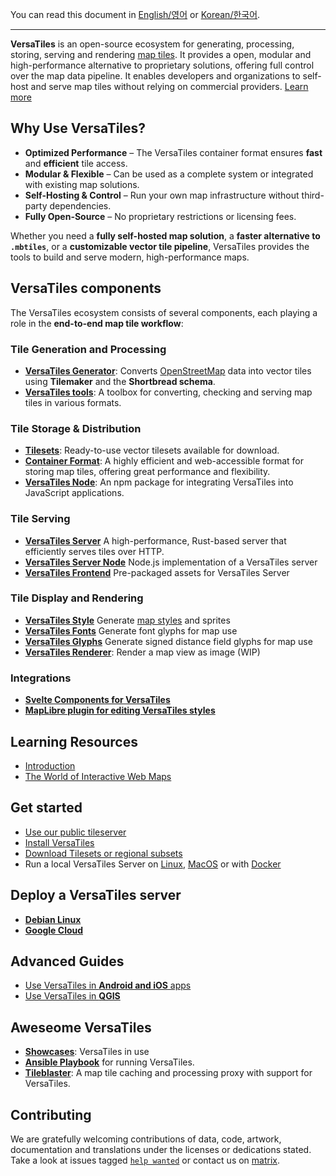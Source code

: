 You can read this document in [English/영어](README.md) or [Korean/한국어](README.ko.md).

---

**VersaTiles** is an open-source ecosystem for generating, processing, storing, serving and rendering [map tiles](basics/web_maps.md).
It provides a open, modular and high-performance alternative to proprietary solutions, offering full control over the map data pipeline.
It enables developers and organizations to self-host and serve map tiles without relying on commercial providers.
[Learn more](basics/versatiles.md)



## Why Use VersaTiles?

- **Optimized Performance** – The VersaTiles container format ensures **fast** and **efficient** tile access.
- **Modular & Flexible** – Can be used as a complete system or integrated with existing map solutions.
- **Self-Hosting & Control** – Run your own map infrastructure without third-party dependencies.
- **Fully Open-Source** – No proprietary restrictions or licensing fees.

Whether you need a **fully self-hosted map solution**, a **faster alternative to `.mbtiles`**, or a **customizable
vector tile pipeline**, VersaTiles provides the tools to build and serve modern, high-performance maps.



## VersaTiles components

The VersaTiles ecosystem consists of several components, each playing a role in the **end-to-end map tile workflow**:

### Tile Generation and Processing

- **[VersaTiles Generator](https://github.com/versatiles-org/versatiles-generator)**: Converts [OpenStreetMap](https://www.openstreetmap.org/) data into vector tiles using **Tilemaker** and the **Shortbread schema**.
- **[VersaTiles tools](https://github.com/versatiles-org/versatiles-rs)**: A toolbox for converting, checking and serving map tiles in various formats.

### Tile Storage & Distribution

- **[Tilesets](basics/tilesets.md)**: Ready-to-use vector tilesets available for download.
- **[Container Format](compendium/specification_container.md)**: A highly efficient and web-accessible format for storing map tiles, offering great performance and flexibility.
- **[VersaTiles Node](https://github.com/versatiles-org/node-versatiles-container)**: An npm package for integrating VersaTiles into JavaScript applications.

### Tile Serving

- **[VersaTiles Server](basics/versatiles_server.md)** A high-performance, Rust-based server that efficiently serves tiles over HTTP.
- **[VersaTiles Server Node](https://github.com/versatiles-org/node-versatiles-server)** Node.js implementation of a VersaTiles server
- **[VersaTiles Frontend](basics/frontend.md)** Pre-packaged assets for VersaTiles Server
<!-- - **VersaTiles Caching** (TBD) -->

### Tile Display and Rendering

- **[VersaTiles Style](https://github.com/versatiles-org/versatiles-style)** Generate [map styles](https://maplibre.org/maplibre-style-spec/) and sprites
- **[VersaTiles Fonts](https://github.com/versatiles-org/versatiles-fonts)** Generate font glyphs for map use
- **[VersaTiles Glyphs](https://github.com/versatiles-org/versatiles-glyphs-rs)** Generate signed distance field glyphs for map use
- **[VersaTiles Renderer](https://github.com/versatiles-org/versatiles-renderer)**: Render a map view as image (WIP)

### Integrations

- **[Svelte Components for VersaTiles](https://github.com/versatiles-org/node-versatiles-svelte)**
- **[MapLibre plugin for editing VersaTiles styles](https://github.com/versatiles-org/maplibre-versatiles-styler)**



## Learning Resources

- [Introduction](compendium/introduction.md)
- [The World of Interactive Web Maps](basics/web_maps.md)

## Get started

- [Use our public tileserver](guides/use_tiles.versatiles.org.md)
- [Install VersaTiles](guides/install_versatiles.md)
- [Download Tilesets or regional subsets](guides/download_tiles.md)
- Run a local VersaTiles Server on [Linux](guides/local_server_debian.md), [MacOS](guides/local_server_mac.md) or with [Docker](guides/local_server_docker.md)

## Deploy a VersaTiles server

- [**Debian Linux**](guides/deploy_on_debian.md)
- [**Google Cloud**](guides/deploy_in_google_cloud.md)
<!--
- **Digital Ocean**
- **Kubernetes**
- **Raspberry Pi**
- **AWS**
-->

## Advanced Guides

- [Use VersaTiles in **Android and iOS** apps](guides/what_about_mobile.md)
- [Use VersaTiles in **QGIS**](guides/use_versatiles_in_qgis.md)
<!-- - *How to add maps into your mobile app with maximum privacy, e.g. by including a server into your app?* -->



## Aweseome VersaTiles

- **[Showcases](compendium/show_cases.md)**: VersaTiles in use
- **[Ansible Playbook](https://github.com/mother-of-all-self-hosting/mash-playbook/blob/main/docs/services/versatiles.md)** for running VersaTiles.
- **[Tileblaster](https://github.com/yetzt/tileblaster)**: A map tile caching and processing proxy with support for VersaTiles.


## Contributing

We are gratefully welcoming contributions of data, code, artwork, documentation and translations under the licenses or dedications stated.
Take a look at issues tagged [`help wanted`](https://github.com/search?q=org%3Aversatiles-org+label%3A%22help+wanted%22+state%3Aopen&type=issues) or contact us on [matrix](https://matrix.to/#/#versatiles:matrix.org).
